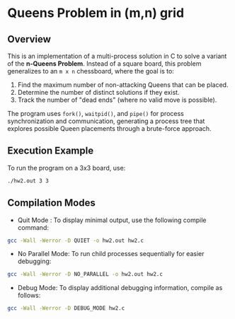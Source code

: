 # Queens Problem in (m,n) grid

## Overview
This is an implementation of a multi-process solution in C to solve a variant of the **n-Queens Problem**. Instead of a square board, this problem generalizes to an `m x n` chessboard, where the goal is to:
1. Find the maximum number of non-attacking Queens that can be placed.
2. Determine the number of distinct solutions if they exist.
3. Track the number of "dead ends" (where no valid move is possible).

The program uses `fork()`, `waitpid()`, and `pipe()` for process synchronization and communication, generating a process tree that explores possible Queen placements through a brute-force approach.
## Execution Example

To run the program on a 3x3 board, use:

```bash
./hw2.out 3 3
```

## Compilation Modes
* Quit Mode : To display minimal output, use the following compile command:
```bash
gcc -Wall -Werror -D QUIET -o hw2.out hw2.c
```
* No Parallel Mode: To run child processes sequentially for easier debugging:
```bash
gcc -Wall -Werror -D NO_PARALLEL -o hw2.out hw2.c
```
* Debug Mode: To display additional debugging information, compile as follows:
```bash
gcc -Wall -Werror -D DEBUG_MODE hw2.c
```





